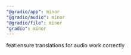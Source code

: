 ```yaml
---
"@gradio/app": minor
"@gradio/audio": minor
"@gradio/file": minor
"gradio": minor
---
```


feat:ensure translations for audio work correctly
